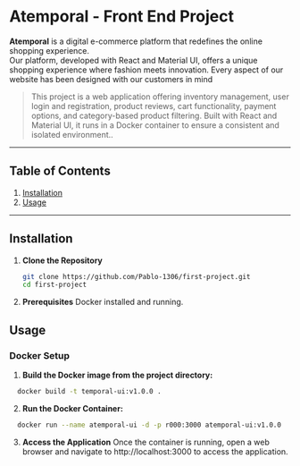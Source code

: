 # Atemporal - Front End Project

**Atemporal** is a digital e-commerce platform that redefines the online shopping experience.  
Our platform, developed with React and Material UI, offers a unique shopping experience where fashion meets innovation. Every aspect of our website has been designed with our customers in mind

> This project is a web application offering inventory management, user login and registration, product reviews, cart functionality, payment options, and category-based product filtering. Built with React and Material UI, it runs in a Docker container to ensure a consistent and isolated environment..

---

## Table of Contents

1. [Installation](##installation)
2. [Usage](##usage)

---

## Installation

1. **Clone the Repository**
   ```bash
   git clone https://github.com/Pablo-1306/first-project.git
   cd first-project
   ```
2. **Prerequisites**
   Docker installed and running.

## Usage

### Docker Setup

1. **Build the Docker image from the project directory:**

```bash
  docker build -t temporal-ui:v1.0.0 .
```

2. **Run the Docker Container:**

```bash
  docker run --name atemporal-ui -d -p r000:3000 atemporal-ui:v1.0.0
```

3. **Access the Application**
   Once the container is running, open a web browser and navigate to http://localhost:3000 to access the application.
